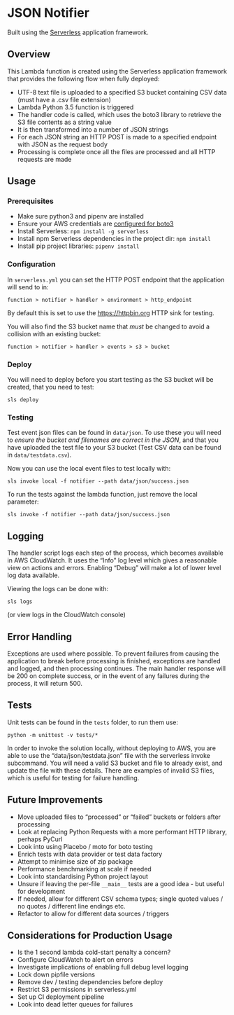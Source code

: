 # JSON Notifier

Built using the [Serverless](https://serverless.com) application framework.

## Overview

This Lambda function is created using the Serverless application framework that provides the following flow when 
fully deployed:

- UTF-8 text file is uploaded to a specified S3 bucket containing CSV data (must have a .csv file extension)
- Lambda Python 3.5 function is triggered
- The handler code is called, which uses the boto3 library to retrieve the S3 file contents as a string value
- It is then transformed into a number of JSON strings 
- For each JSON string an HTTP POST is made to a specified endpoint with JSON as the request body
- Processing is complete once all the files are processed and all HTTP requests are made

## Usage

### Prerequisites

- Make sure python3 and pipenv are installed
- Ensure your AWS credentials are 
[configured for boto3](https://boto3.amazonaws.com/v1/documentation/api/latest/guide/quickstart.html#configuration)
- Install Serverless: `npm install -g serverless`
- Install npm Serverless dependencies in the project dir: `npm install`
- Install pip project libraries: `pipenv install`

### Configuration

In `serverless.yml` you can set the HTTP POST endpoint that the application will send to in:

    function > notifier > handler > environment > http_endpoint
    
By default this is set to use the https://httpbin.org HTTP sink for testing.

You will also find the S3 bucket name that *must* be changed to avoid a collision with an existing bucket:

    function > notifier > handler > events > s3 > bucket
    
### Deploy

You will need to deploy before you start testing as the S3 bucket will be created, that you need to test:

    sls deploy

### Testing

Test event json files can be found in `data/json`. To use these you will need to *ensure the bucket and filenames are 
correct in the JSON*, and that you have uploaded the test file to your S3 bucket (Test CSV data can be found in 
`data/testdata.csv`).

Now you can use the local event files to test locally with:

    sls invoke local -f notifier --path data/json/success.json
    
To run the tests against the lambda function, just remove the local parameter:

    sls invoke -f notifier --path data/json/success.json
    
## Logging

The handler script logs each step of the process, which becomes available in AWS CloudWatch. It uses the “Info” log 
level which gives a reasonable view on actions and errors. Enabling “Debug” will make a lot of lower level log data 
available.

Viewing the logs can be done with:

    sls logs
    
(or view logs in the CloudWatch console)

## Error Handling

Exceptions are used where possible. To prevent failures from causing the application to break before processing is 
finished, exceptions are handled and logged, and then processing continues. The main handler response will be 200 on 
complete success, or in the event of any failures during the process, it will return 500.

## Tests

Unit tests can be found in the `tests` folder, to run them use:

    python -m unittest -v tests/*
    
In order to invoke the solution locally, without deploying to AWS, you are able to use the “data/json/testdata.json” 
file with the serverless invoke subcommand. You will need a valid S3 bucket and file to already exist, and update the file 
with these details. There are examples of invalid S3 files, which is useful for testing for failure handling.

## Future Improvements

- Move uploaded files to “processed” or “failed” buckets or folders after processing
- Look at replacing Python Requests with a more performant HTTP library, perhaps PyCurl
- Look into using Placebo / moto for boto testing
- Enrich tests with data provider or test data factory
- Attempt to minimise size of zip package
- Performance benchmarking at scale if needed
- Look into standardising Python project layout
- Unsure if leaving the per-file `__main__` tests are a good idea - but useful for development
- If needed, allow for different CSV schema types; single quoted values / no quotes / different line endings etc.
- Refactor to allow for different data sources / triggers

## Considerations for Production Usage

- Is the 1 second lambda cold-start penalty a concern?
- Configure CloudWatch to alert on errors
- Investigate implications of enabling full debug level logging
- Lock down pipfile versions
- Remove dev / testing dependencies before deploy
- Restrict S3 permissions in serverless.yml
- Set up CI deployment pipeline
- Look into dead letter queues for failures
